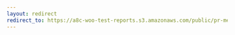 ```yaml
---
layout: redirect
redirect_to: https://a8c-woo-test-reports.s3.amazonaws.com/public/pr-merge/38318/api/index.html
---
```

